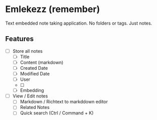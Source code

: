 # Emlekezz (remember)

Text embedded note taking application. No folders or tags. Just notes.

## Features

- [ ] Store all notes
  - [ ] Title
  - [ ] Content (markdown)
  - [ ] Created Date
  - [ ] Modified Date
  - [ ] User
  - [ ]
  - [ ] Embedding
- [ ] View / Edit notes
  - [ ] Markdown / Richtext to markddown editor
  - [ ] Related Notes
  - [ ] Quick search (Ctrl / Command + K)
